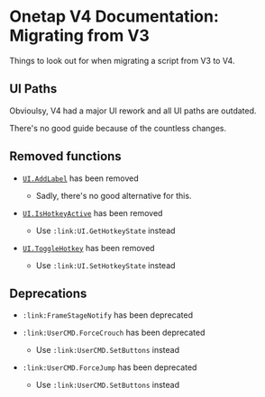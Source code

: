 
# Onetap V4 Documentation: Migrating from V3

Things to look out for when migrating a script from V3 to V4.

## UI Paths

Obvioulsy, V4 had a major UI rework and all UI paths are outdated.

There's no good guide because of the countless changes.


## Removed functions

- [`UI.AddLabel`](/csgo/onetap/v3/docs/globals#UI.AddLabel) has been removed
  - Sadly, there's no good alternative for this.

- [`UI.IsHotkeyActive`](/csgo/onetap/v3/docs/globals#UI.IsHotkeyActive) has been removed
  - Use `:link:UI.GetHotkeyState` instead

- [`UI.ToggleHotkey`](/csgo/onetap/v3/docs/globals#UI.ToggleHotkey) has been removed
  - Use `:link:UI.SetHotkeyState` instead


## Deprecations

- `:link:FrameStageNotify` has been deprecated

- `:link:UserCMD.ForceCrouch` has been deprecated
  - Use `:link:UserCMD.SetButtons` instead
- `:link:UserCMD.ForceJump` has been deprecated
  - Use `:link:UserCMD.SetButtons` instead

